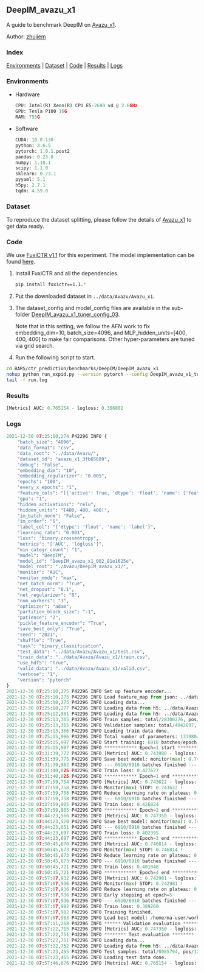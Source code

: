 ## DeepIM_avazu_x1

A guide to benchmark DeepIM on [Avazu_x1](https://github.com/openbenchmark/BARS/blob/master/ctr_prediction/datasets/Avazu/README.md#Avazu_x1).

Author: [zhujiem](https://github.com/zhujiem)

### Index
[Environments](#Environments) | [Dataset](#Dataset) | [Code](#Code) | [Results](#Results) | [Logs](#Logs)

### Environments
+ Hardware

  ```python
  CPU: Intel(R) Xeon(R) CPU E5-2690 v4 @ 2.6GHz
  GPU: Tesla P100 16G
  RAM: 755G
  ```
+ Software

  ```python
  CUDA: 10.0.130
  python: 3.6.5
  pytorch: 1.0.1.post2
  pandas: 0.23.0
  numpy: 1.18.1
  scipy: 1.1.0
  sklearn: 0.23.1
  pyyaml: 5.1
  h5py: 2.7.1
  tqdm: 4.59.0
  ```

### Dataset

To reproduce the dataset splitting, please follow the details of [Avazu_x1](https://github.com/openbenchmark/BARS/blob/master/ctr_prediction/datasets/Avazu/README.md#Avazu_x1) to get data ready.

### Code

We use [FuxiCTR v1.1](https://github.com/xue-pai/FuxiCTR/tree/v1.1.0) for this experiment. The model implementation can be found [here](https://github.com/xue-pai/FuxiCTR/blob/v1.1.0/fuxictr/pytorch/models/DeepIM.py).

1. Install FuxiCTR and all the dependencies. 
   ```bash
   pip install fuxictr==1.1.*
   ```
   
2. Put the downloaded dataset in `../data/Avazu/Avazu_x1`. 

3. The dataset_config and model_config files are available in the sub-folder [DeepIM_avazu_x1_tuner_config_03](./DeepIM_avazu_x1_tuner_config_03).

   Note that in this setting, we follow the AFN work to fix embedding_dim=10, batch_size=4096, and MLP_hidden_units=[400, 400, 400] to make fair comparisons. Other hyper-parameters are tuned via grid search.

4. Run the following script to start.

  ```bash
  cd BARS/ctr_prediction/benchmarks/DeepIM/DeepIM_avazu_x1
  nohup python run_expid.py --version pytorch --config DeepIM_avazu_x1_tuner_config_03 --expid DeepIM_avazu_x1_002_81e1625e --gpu 0 > run.log & 
  tail -f run.log
  ```

### Results
```python
[Metrics] AUC: 0.765154 - logloss: 0.366802
```

### Logs
```python
2021-12-30 07:25:10,274 P42296 INFO {
    "batch_size": "4096",
    "data_format": "csv",
    "data_root": "../data/Avazu/",
    "dataset_id": "avazu_x1_3fb65689",
    "debug": "False",
    "embedding_dim": "10",
    "embedding_regularizer": "0.005",
    "epochs": "100",
    "every_x_epochs": "1",
    "feature_cols": "[{'active': True, 'dtype': 'float', 'name': ['feat_1', 'feat_2', 'feat_3', 'feat_4', 'feat_5', 'feat_6', 'feat_7', 'feat_8', 'feat_9', 'feat_10', 'feat_11', 'feat_12', 'feat_13', 'feat_14', 'feat_15', 'feat_16', 'feat_17', 'feat_18', 'feat_19', 'feat_20', 'feat_21', 'feat_22'], 'type': 'categorical'}]",
    "gpu": "1",
    "hidden_activations": "relu",
    "hidden_units": "[400, 400, 400]",
    "im_batch_norm": "False",
    "im_order": "5",
    "label_col": "{'dtype': 'float', 'name': 'label'}",
    "learning_rate": "0.001",
    "loss": "binary_crossentropy",
    "metrics": "['AUC', 'logloss']",
    "min_categr_count": "1",
    "model": "DeepIM",
    "model_id": "DeepIM_avazu_x1_002_81e1625e",
    "model_root": "./Avazu/DeepIM_avazu_x1/",
    "monitor": "AUC",
    "monitor_mode": "max",
    "net_batch_norm": "True",
    "net_dropout": "0.1",
    "net_regularizer": "0",
    "num_workers": "3",
    "optimizer": "adam",
    "partition_block_size": "-1",
    "patience": "2",
    "pickle_feature_encoder": "True",
    "save_best_only": "True",
    "seed": "2021",
    "shuffle": "True",
    "task": "binary_classification",
    "test_data": "../data/Avazu/Avazu_x1/test.csv",
    "train_data": "../data/Avazu/Avazu_x1/train.csv",
    "use_hdf5": "True",
    "valid_data": "../data/Avazu/Avazu_x1/valid.csv",
    "verbose": "1",
    "version": "pytorch"
}
2021-12-30 07:25:10,275 P42296 INFO Set up feature encoder...
2021-12-30 07:25:10,275 P42296 INFO Load feature_map from json: ../data/Avazu/avazu_x1_3fb65689/feature_map.json
2021-12-30 07:25:10,275 P42296 INFO Loading data...
2021-12-30 07:25:10,277 P42296 INFO Loading data from h5: ../data/Avazu/avazu_x1_3fb65689/train.h5
2021-12-30 07:25:12,981 P42296 INFO Loading data from h5: ../data/Avazu/avazu_x1_3fb65689/valid.h5
2021-12-30 07:25:13,365 P42296 INFO Train samples: total/28300276, pos/4953382, neg/23346894, ratio/17.50%, blocks/1
2021-12-30 07:25:13,365 P42296 INFO Validation samples: total/4042897, pos/678699, neg/3364198, ratio/16.79%, blocks/1
2021-12-30 07:25:13,366 P42296 INFO Loading train data done.
2021-12-30 07:25:15,996 P42296 INFO Total number of parameters: 13398042.
2021-12-30 07:25:15,997 P42296 INFO Start training: 6910 batches/epoch
2021-12-30 07:25:15,997 P42296 INFO ************ Epoch=1 start ************
2021-12-30 07:31:39,772 P42296 INFO [Metrics] AUC: 0.743980 - logloss: 0.397792
2021-12-30 07:31:39,775 P42296 INFO Save best model: monitor(max): 0.743980
2021-12-30 07:31:39,982 P42296 INFO --- 6910/6910 batches finished ---
2021-12-30 07:31:40,025 P42296 INFO Train loss: 0.427627
2021-12-30 07:31:40,025 P42296 INFO ************ Epoch=1 end ************
2021-12-30 07:37:59,754 P42296 INFO [Metrics] AUC: 0.743622 - logloss: 0.397643
2021-12-30 07:37:59,758 P42296 INFO Monitor(max) STOP: 0.743622 !
2021-12-30 07:37:59,758 P42296 INFO Reduce learning rate on plateau: 0.000100
2021-12-30 07:37:59,758 P42296 INFO --- 6910/6910 batches finished ---
2021-12-30 07:37:59,805 P42296 INFO Train loss: 0.426824
2021-12-30 07:37:59,805 P42296 INFO ************ Epoch=2 end ************
2021-12-30 07:44:23,566 P42296 INFO [Metrics] AUC: 0.747350 - logloss: 0.395801
2021-12-30 07:44:23,570 P42296 INFO Save best model: monitor(max): 0.747350
2021-12-30 07:44:23,651 P42296 INFO --- 6910/6910 batches finished ---
2021-12-30 07:44:23,697 P42296 INFO Train loss: 0.402395
2021-12-30 07:44:23,697 P42296 INFO ************ Epoch=3 end ************
2021-12-30 07:50:45,670 P42296 INFO [Metrics] AUC: 0.746814 - logloss: 0.395883
2021-12-30 07:50:45,673 P42296 INFO Monitor(max) STOP: 0.746814 !
2021-12-30 07:50:45,673 P42296 INFO Reduce learning rate on plateau: 0.000010
2021-12-30 07:50:45,673 P42296 INFO --- 6910/6910 batches finished ---
2021-12-30 07:50:45,721 P42296 INFO Train loss: 0.401848
2021-12-30 07:50:45,721 P42296 INFO ************ Epoch=4 end ************
2021-12-30 07:57:07,932 P42296 INFO [Metrics] AUC: 0.742981 - logloss: 0.398504
2021-12-30 07:57:07,936 P42296 INFO Monitor(max) STOP: 0.742981 !
2021-12-30 07:57:07,936 P42296 INFO Reduce learning rate on plateau: 0.000001
2021-12-30 07:57:07,936 P42296 INFO Early stopping at epoch=5
2021-12-30 07:57:07,936 P42296 INFO --- 6910/6910 batches finished ---
2021-12-30 07:57:07,982 P42296 INFO Train loss: 0.389260
2021-12-30 07:57:07,982 P42296 INFO Training finished.
2021-12-30 07:57:07,983 P42296 INFO Load best model: /home/ma-user/work/github/benchmarks/Avazu/DeepIM_avazu_x1/avazu_x1_3fb65689/DeepIM_avazu_x1_002_81e1625e.model
2021-12-30 07:57:11,268 P42296 INFO ****** Validation evaluation ******
2021-12-30 07:57:22,715 P42296 INFO [Metrics] AUC: 0.747350 - logloss: 0.395801
2021-12-30 07:57:22,751 P42296 INFO ******** Test evaluation ********
2021-12-30 07:57:22,751 P42296 INFO Loading data...
2021-12-30 07:57:22,752 P42296 INFO Loading data from h5: ../data/Avazu/avazu_x1_3fb65689/test.h5
2021-12-30 07:57:23,465 P42296 INFO Test samples: total/8085794, pos/1232985, neg/6852809, ratio/15.25%, blocks/1
2021-12-30 07:57:23,465 P42296 INFO Loading test data done.
2021-12-30 07:57:46,876 P42296 INFO [Metrics] AUC: 0.765154 - logloss: 0.366802

```
